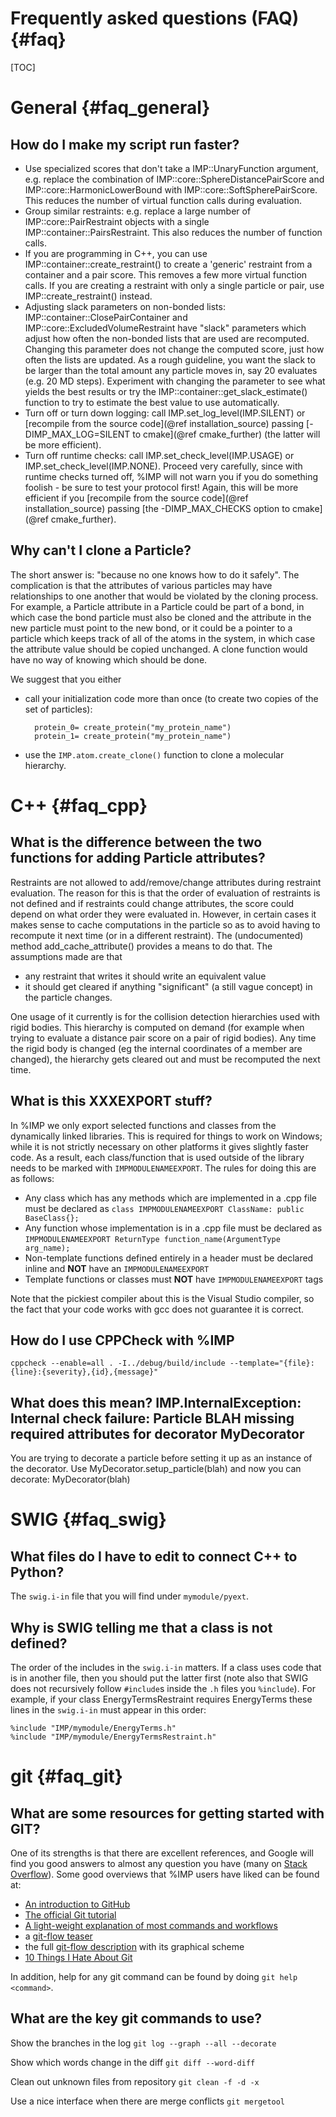 Frequently asked questions (FAQ) {#faq}
================================

[TOC]

# General {#faq_general}

## How do I make my script run faster?
* Use specialized scores that don't take a IMP::UnaryFunction argument, e.g.
  replace the combination of IMP::core::SphereDistancePairScore and
  IMP::core::HarmonicLowerBound with IMP::core::SoftSpherePairScore.
  This reduces the number of virtual function calls during evaluation.
* Group similar restraints: e.g. replace a large number of
  IMP::core::PairRestraint objects with a single
  IMP::container::PairsRestraint. This also reduces the number of
  function calls.
* If you are programming in C++, you can use IMP::container::create_restraint()
  to create a 'generic' restraint from a container and a pair score. This
  removes a few more virtual function calls. If you are creating a restraint
  with only a single particle or pair, use IMP::create_restraint() instead.
* Adjusting slack parameters on non-bonded lists: IMP::container::ClosePairContainer and IMP::core::ExcludedVolumeRestraint have "slack" parameters which adjust how often the non-bonded lists that are used are recomputed. Changing this parameter does not change the computed score, just how often the lists are updated. As a rough guideline, you want the slack to be larger than the total amount any particle moves in, say 20 evaluates (e.g. 20 MD steps). Experiment with changing the parameter to see what yields the  best results or try the IMP::container::get_slack_estimate() function to try to estimate the best value to use automatically.
* Turn off or turn down logging: call IMP.set_log_level(IMP.SILENT)
  or [recompile from the source code](@ref installation_source) passing
  [-DIMP_MAX_LOG=SILENT to cmake](@ref cmake_further) (the latter will be
  more efficient).
* Turn off runtime checks: call IMP.set_check_level(IMP.USAGE) or
  IMP.set_check_level(IMP.NONE). Proceed very carefully, since with
  runtime checks turned off, %IMP will not warn you if you do something
  foolish - be sure to test your protocol first! Again, this will be more
  efficient if you
  [recompile from the source code](@ref installation_source) passing
  [the -DIMP_MAX_CHECKS option to cmake](@ref cmake_further).

## Why can't I clone a Particle?
The short answer is: "because no one knows how to do it safely". The complication is that the attributes of various particles may have relationships to one another that would be violated by the cloning process. For example, a Particle attribute in a Particle could be part of a bond, in which case the bond particle must also be cloned and the attribute in the new particle must point to the new bond, or it could be a pointer to a particle which keeps track of all of the atoms in the system, in which case the attribute value should be copied unchanged. A clone function would have no way of knowing which should be done.

We suggest that you either
* call your initialization code more than once (to create two copies of the set of particles):

        protein_0= create_protein("my_protein_name")
        protein_1= create_protein("my_protein_name")

* use the `IMP.atom.create_clone()` function to clone a molecular hierarchy.

# C++ {#faq_cpp}

## What is the difference between the two functions for adding Particle attributes?

Restraints are not allowed to add/remove/change attributes during restraint evaluation. The reason for this is that the order of evaluation of restraints is not defined and if restraints could change attributes, the score could depend on what order they were evaluated in. However, in certain cases it makes sense to cache computations in the particle so as to avoid having to recompute it next time (or in a different restraint). The (undocumented) method add_cache_attribute() provides a means to do that. The assumptions made are that
- any restraint that writes it should write an equivalent value
- it should get cleared if anything "significant" (a still vague concept) in the particle changes.

One usage of it currently is for the collision detection hierarchies used with rigid bodies. This hierarchy is computed on demand (for example when trying to evaluate a distance pair score on a pair of rigid bodies). Any time the rigid body is changed (eg the internal coordinates of a member are changed), the hierarchy gets cleared out and must be recomputed the next time.

## What is this XXXEXPORT stuff?
In %IMP we only export selected functions and classes from the dynamically linked libraries. This is required for things to work on Windows; while it is not strictly necessary on other platforms it gives slightly faster code. As a result, each class/function that is used outside of the library needs to be marked with `IMPMODULENAMEEXPORT`. The rules for doing this are as follows:

* Any class which has any methods which are implemented in a .cpp file must be declared as
   `class IMPMODULENAMEEXPORT ClassName: public BaseClass{};`
* Any function whose implementation is in a .cpp file must be declared as
   `IMPMODULENAMEEXPORT ReturnType function_name(ArgumentType arg_name);`
* Non-template functions defined entirely in a header must be declared inline and **NOT** have an `IMPMODULENAMEEXPORT`
* Template functions or classes must **NOT** have `IMPMODULENAMEEXPORT` tags

Note that the pickiest compiler about this is the Visual Studio compiler, so the fact that your code works with gcc does not guarantee it is correct.

## How do I use CPPCheck with %IMP

`cppcheck --enable=all . -I../debug/build/include --template="{file}:{line}:{severity},{id},{message}"`

## What does this mean? IMP.InternalException: Internal check failure: Particle BLAH missing required attributes for decorator MyDecorator

You are trying to decorate a particle before setting it up as an instance of the decorator. Use MyDecorator.setup_particle(blah)
and now you can decorate:
MyDecorator(blah)

# SWIG {#faq_swig}

## What files do I have to edit to connect C++ to Python?

The `swig.i-in` file that you will find under `mymodule/pyext`.

## Why is SWIG telling me that a class is not defined?

The order of the includes in the `swig.i-in` matters. If a class uses code that is in another file, then you should put the latter first (note also that SWIG does not recursively follow `#include`s inside the `.h` files you `%include`). For example, if your class EnergyTermsRestraint requires EnergyTerms these lines in the `swig.i-in` must appear in this order:

    %include "IMP/mymodule/EnergyTerms.h"
    %include "IMP/mymodule/EnergyTermsRestraint.h"

# git {#faq_git}

## What are some resources for getting started with GIT?
One of its strengths is that there are excellent references, and Google will find you good answers to almost any question you have (many on [Stack Overflow](https://stackoverflow.com)). Some good overviews that %IMP users have liked can be found at:
* [An introduction to GitHub](http://kbroman.org/github_tutorial/)
* [The official Git tutorial](https://git-scm.com/book/en/v1/Getting-Started)
* [A light-weight explanation of most commands and workflows](https://www.atlassian.com/git/)
* a [git-flow teaser](http://jeffkreeftmeijer.com/2010/why-arent-you-using-git-flow/)
* the full [git-flow description](http://nvie.com/posts/a-successful-git-branching-model/) with its graphical scheme
* [10 Things I Hate About Git](https://stevebennett.me/2012/02/24/10-things-i-hate-about-git/)

In addition, help for any git command can be found by doing `git help <command>`.

## What are the key git commands to use?

Show the branches in the log
`git log --graph --all --decorate`

Show which words change in the diff
`git diff --word-diff`  

Clean out unknown files from repository
`git clean -f -d -x`

Use a nice interface when there are merge conflicts
`git mergetool`
